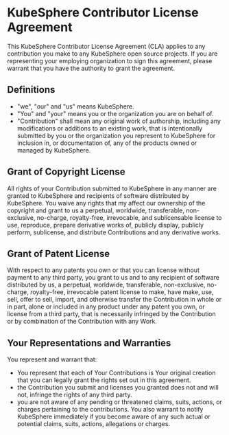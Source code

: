 # KubeSphere Contributor License Agreement

This KubeSphere Contributor License Agreement (CLA) applies to any contribution you make to any KubeSphere open source projects. If you are representing your employing organization to sign this agreement, please warrant that you have the authority to grant the agreement.

## Definitions

- "we", "our" and "us" means KubeSphere.
- "You" and "your" means you or the organization you are on behalf of.
- "Contribution" shall mean any original work of authorship, including any modifications or additions to an existing work, that is intentionally submitted by you or the organization you represent to KubeSphere for inclusion in, or documentation of, any of the products owned or managed by KubeSphere.

## Grant of Copyright License

All rights of your Contribution submitted to KubeSphere in any manner are granted to KubeSphere and recipients of software distributed by KubeSphere. You waive any rights that my affect our ownership of the copyright and grant to us a perpetual, worldwide, transferable, non-exclusive, no-charge, royalty-free, irrevocable, and sublicensable license to use, reproduce, prepare derivative works of, publicly display, publicly perform, sublicense, and distribute Contributions and any derivative works.

## Grant of Patent License

With respect to any patents you own or that you can license without payment to any third party, you grant to us and to any recipient of software distributed by us, a perpetual, worldwide, transferable, non-exclusive, no-charge, royalty-free, irrevocable patent license to make, have make, use, sell, offer to sell, import, and otherwise transfer the Contribution in whole or in part, alone or included in any product under any patent you own, or license from a third party, that is necessarily infringed by the Contribution or by combination of the Contribution with any Work.

## Your Representations and Warranties

You represent and warrant that:

- You represent that each of Your Contributions is Your original
creation that you can legally grant the rights set out in this agreement.
- the Contribution you submit and licenses you granted does not and will not, infringe the rights of any third party.
- you are not aware of any pending or threatened claims, suits, actions, or charges pertaining to the contributions. You also warrant to notify KubeSphere immediately if you become aware of any such actual or potential claims, suits, actions, allegations or charges.

